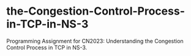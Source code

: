 # the-Congestion-Control-Process-in-TCP-in-NS-3
Programming Assignment for CN2023: Understanding the Congestion Control  Process in TCP in NS-3.
